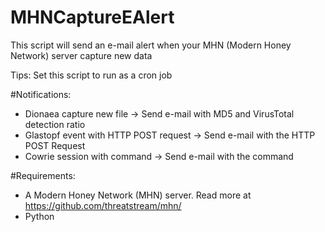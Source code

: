 MHNCaptureEAlert
============

This script will send an e-mail alert when your MHN (Modern Honey Network) server capture new data

Tips: Set this script to run as a cron job

#Notifications:
- Dionaea capture new file -> Send e-mail with MD5 and VirusTotal detection ratio
- Glastopf event with HTTP POST request -> Send e-mail with the HTTP POST Request
- Cowrie session with command -> Send e-mail with the command


#Requirements:
- A Modern Honey Network (MHN) server. Read more at https://github.com/threatstream/mhn/
- Python
